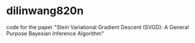 # dilinwang820n
code for the paper "Stein Variational Gradient Descent (SVGD): A General Purpose Bayesian Inference Algorithm"
